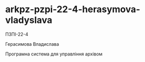 # arkpz-pzpi-22-4-herasymova-vladyslava

ПЗПІ-22-4

Герасимова Владислава

Програмна система для управління архівом
